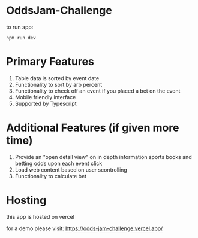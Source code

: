 # OddsJam-Challenge

to run app:

```
npm run dev

```

# Primary Features

1. Table data is sorted by event date
2. Functionality to sort by arb percent
3. Functionality to check off an event if you placed a bet on the event
4. Mobile friendly interface
5. Supported by Typescript

# Additional Features (if given more time)

1. Provide an "open detail view" on in depth information sports books and betting odds upon each event click
2. Load web content based on user scontrolling
3. Functionality to calculate bet

# Hosting

this app is hosted on vercel

for a demo please visit: https://odds-jam-challenge.vercel.app/
